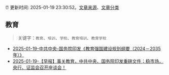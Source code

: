 :alarm_clock: 更新时间: 2025-01-19 23:30:52。[文章来源](/README.md)、[文章分类](/TAGS.md)

## 教育


> 关键字：`教育`、`培训`、`学校`、`教育培训`、`教育学校`



- [2025-01-19-中共中央-国务院印发《教育强国建设规划纲要（2024－2035年）》](https://www.cls.cn/detail/1923111) 
- [2025-01-19-【早报】事关教育，中共中央、国务院印发重磅文件；稳市场，央行、证监会召开座谈会！](https://www.cls.cn/detail/1923237) 
